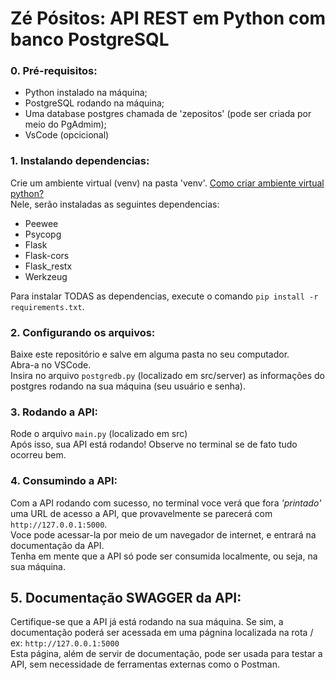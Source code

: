 # Zé Pósitos: API REST em Python com banco PostgreSQL

### 0. Pré-requisitos:
* Python instalado na máquina;
* PostgreSQL rodando na máquina;
* Uma database postgres chamada de 'zepositos' (pode ser criada por meio do PgAdmim);
* VsCode (opcicional)


### 1. Instalando dependencias:
Crie um ambiente virtual (venv) na pasta 'venv'. [Como criar ambiente virtual python?](https://www.youtube.com/watch?v=hA2l0TgaZhM) <br>
Nele, serão instaladas as seguintes dependencias:
  - Peewee
  - Psycopg
  - Flask
  - Flask-cors
  - Flask_restx
  - Werkzeug<br>
  
Para instalar TODAS as dependencias, execute o comando `pip install -r requirements.txt`.


### 2. Configurando os arquivos:
Baixe este repositório e salve em alguma pasta no seu computador.<br>
Abra-a no VSCode.<br>
Insira no arquivo `postgredb.py` (localizado em src/server) as informações do postgres rodando na sua máquina (seu usuário e senha).<br>

### 3. Rodando a API:
Rode o arquivo `main.py` (localizado em src) <br>
Após isso, sua API está rodando! Observe no terminal se de fato tudo ocorreu bem. 

### 4. Consumindo a API:
Com a API rodando com sucesso, no terminal voce verá que fora _'printado'_ uma URL de acesso a API, que provavelmente se parecerá com `http://127.0.0.1:5000`. <br>
Voce pode acessar-la por meio de um navegador de internet, e entrará na documentação da API.<br>
Tenha em mente que a API só pode ser consumida localmente, ou seja, na sua máquina.

## 5. Documentação SWAGGER da API:
Certifique-se que a API já está rodando na sua máquina. Se sim, a documentação poderá ser acessada em uma págnina localizada na rota / <br>
ex: `http://127.0.0.1:5000`<br>
Esta página, além de servir de documentação, pode ser usada para testar a API, sem necessidade de ferramentas externas como o Postman.


